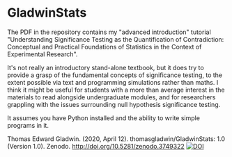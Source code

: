 # GladwinStats

The PDF in the repository contains my "advanced introduction" tutorial "Understanding Significance Testing as the Quantification of Contradiction: Conceptual and Practical Foundations of Statistics in the Context of Experimental Research".

It's not really an introductory stand-alone textbook, but it does try to provide a grasp of the fundamental concepts of significance testing, to the extent possible via text and programming simulations rather than maths. I think it might be useful for students with a more than average interest in the materials to read alongside undergraduate modules, and for researchers grappling with the issues surrounding null hypothesis significance testing.

It assumes you have Python installed and the ability to write simple programs in it.

Thomas Edward Gladwin. (2020, April 12). thomasgladwin/GladwinStats: 1.0 (Version 1.0). Zenodo. http://doi.org/10.5281/zenodo.3749322
[![DOI](https://zenodo.org/badge/255141539.svg)](https://zenodo.org/badge/latestdoi/255141539)

